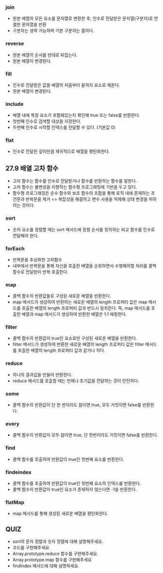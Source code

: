 ### join
- 원본 배열의 모든 요소를 문자열로 변환한 후, 인수로 전달받은 문자열(구분자)로 연결한 문자열을 반환
- 구분자는 생략 가능하며 기본 구분자는 콤마다. 
### reverse
- 원본 배열의 순서를 반대로 뒤집는다.
- 원본 배열이 변경된다.

### fill
- 인수로 전달받은 값을 배열의 처음부터 끝까지 요소로 채운다.
- 원본 배열이 변경된다.

### include
- 배열 내에 특정 요소가 포함돼있는지 확인해 true 또는 false를 반환한다.
- 첫번째 인수로 검색할 대상을 지정한다.
- 두번째 인수로 시작할 인덱스를 전달할 수 있다. (기본값 0)

### flat
- 인수로 전달한 깊이만큼 재귀적으로 배열을 평탄화한다.

## 27.9 배열 고차 함수
- 고차 함수는 함수를 인수로 전달받거나 함수를 반환하는 함수를 말한다.
- 고차 함수는 불변성을 지향하는 함수형 프로그래밍에 기반을 두고 있다.
- 함수형 프로그래밍은 순수 함수와 보조 함수의 조합을 통해 로직 내에 존재하는 조건문과 반복문을 제거 => 복잡성을 해결하고 변수 사용을 억제해 상태 변경을 피하려는 것이다.

### sort
- 숫자 요소를 정렬할 때는 sort 메서드에 정렬 순서를 정의하는 비교 함수를 인수로 전달해야 한다.

### forEach
- 반복문을 추상화한 고차함수
- 내부에서 반복문을 통해 자신을 호출한 배열을 순회하면서 수행해야할 처리를 콜백 함수로 전달받아 반복 호출한다.

### map
- 콜백 함수의 반환값들로 구성된 새로운 배열을 반환한다.
- map 메서드가 생성하여 반환하는 새로운 배열의 length 프로퍼티 값은 map 메서드를 호출한 배열의 length 프로퍼티 값과 반드시 일치한다. 즉, map 메서드를 호출한 배열과 map 메서드가 생성하여 반환한 배열은 1:1 매핑한다.

### filter
- 콜백 함수의 반환값이 true인 요소로만 구성된 새로운 배열을 반환한다.
- filter 메서드가 생성하여 반환한 새로운 배열의 length 프로퍼티 값은 filter 메서드를 호출한 배열의 length 프로퍼티 값과 같거나 작다.

### reduce
- 하나의 결과값을 만들어 반환한다.
- reduce 메서드를 호출할 때는 언제나 초기값을 전달하는 것이 안전하다.

### some
- 콜백 함수의 반환값이 단 한 번이라도 참이면 true, 모두 거짓이면 false를 반환한다.

### every
- 콜백 함수의 반환값이 모두 참이면 true, 단 한번이라도 거짓이면 false를 반환한다.

### find
- 콜백 함수를 호출하여 반환값이 true인 첫번째 요소를 반환한다.

### findeindex
- 콜백 함수를 호출하여 반환값이 true인 첫번째 요소의 인덱스를 반환한다.
- 콜백 함수의 반환값이 true인 요소가 존재하지 않는다면 -1을 반환한다.

### flatMap
- map 메서드를 통해 생성된 새로운 배열을 평탄화한다.



## QUIZ

- sort의 문자 정렬과 숫자 정렬에 대해 설명해주세요.
- 코드를 구현해주세요.
- Array.prototype.reduce 함수를 구현해주세요.
- Array.prototype.map 함수를 구현해주세요
- findIndex 메서드에 대해 설명하세요.